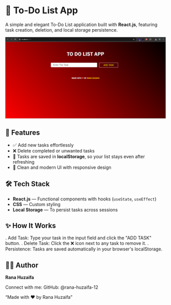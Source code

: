 # 📝 To-Do List App

A simple and elegant To-Do List application built with **React.js**, featuring task creation, deletion, and local storage persistence.

![To-Do List Screenshot](./Screenshot%20(34).png) 

## 🚀 Features

- ✅ Add new tasks effortlessly
- ❌ Delete completed or unwanted tasks
- 💾 Tasks are saved in **localStorage**, so your list stays even after refreshing
- 🎨 Clean and modern UI with responsive design

## 🛠️ Tech Stack

- **React.js** — Functional components with hooks (`useState`, `useEffect`)
- **CSS** — Custom styling
- **Local Storage** — To persist tasks across sessions

## ✨ How It Works 

. Add Task: Type your task in the input field and click the "ADD TASK" button.
. Delete Task: Click the ❌ icon next to any task to remove it.
. Persistence: Tasks are saved automatically in your browser's localStorage.

## 🧑‍💻 Author

**Rana Huzaifa**

Connect with me:
GitHub: @rana-huzaifa-12

“Made with ❤️ by Rana Huzaifa”